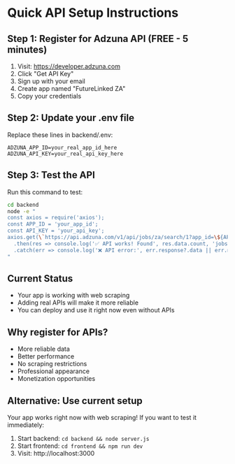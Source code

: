 # Quick API Setup Instructions

## Step 1: Register for Adzuna API (FREE - 5 minutes)

1. Visit: https://developer.adzuna.com
2. Click "Get API Key" 
3. Sign up with your email
4. Create app named "FutureLinked ZA"
5. Copy your credentials

## Step 2: Update your .env file

Replace these lines in backend/.env:
```
ADZUNA_APP_ID=your_real_app_id_here
ADZUNA_API_KEY=your_real_api_key_here
```

## Step 3: Test the API

Run this command to test:
```bash
cd backend
node -e "
const axios = require('axios');
const APP_ID = 'your_app_id';
const API_KEY = 'your_api_key';
axios.get(\`https://api.adzuna.com/v1/api/jobs/za/search/1?app_id=\${APP_ID}&app_key=\${API_KEY}&what=developer&where=johannesburg\`)
  .then(res => console.log('✅ API works! Found', res.data.count, 'jobs'))
  .catch(err => console.log('❌ API error:', err.response?.data || err.message));
"
```

## Current Status
- Your app is working with web scraping
- Adding real APIs will make it more reliable
- You can deploy and use it right now even without APIs

## Why register for APIs?
- More reliable data
- Better performance  
- No scraping restrictions
- Professional appearance
- Monetization opportunities

## Alternative: Use current setup
Your app works right now with web scraping! If you want to test it immediately:
1. Start backend: `cd backend && node server.js`
2. Start frontend: `cd frontend && npm run dev`
3. Visit: http://localhost:3000
